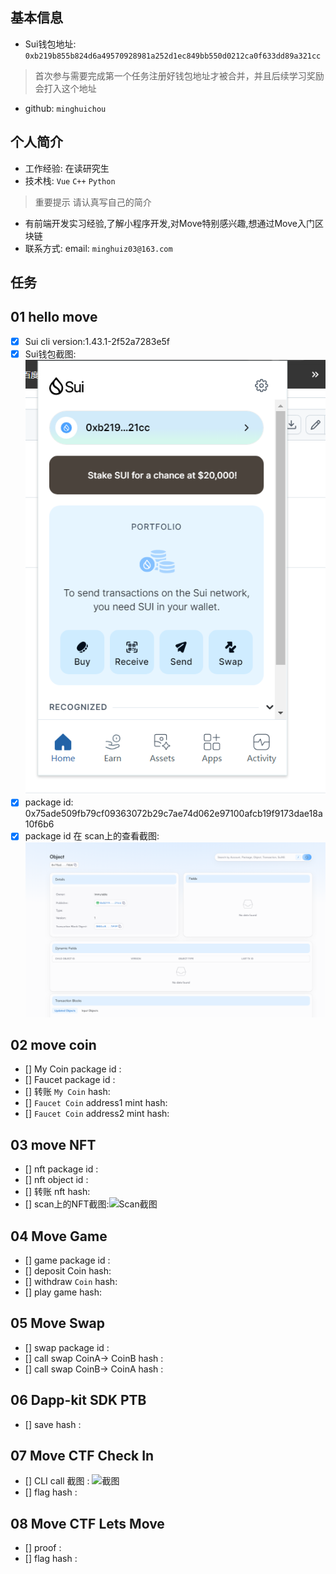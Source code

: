 ## 基本信息
- Sui钱包地址: `0xb219b855b824d6a49570928981a252d1ec849bb550d0212ca0f633dd89a321cc`
> 首次参与需要完成第一个任务注册好钱包地址才被合并，并且后续学习奖励会打入这个地址
- github: `minghuichou`

## 个人简介
- 工作经验: 在读研究生
- 技术栈: `Vue` `C++` `Python`
> 重要提示 请认真写自己的简介
- 有前端开发实习经验,了解小程序开发,对Move特别感兴趣,想通过Move入门区块链
- 联系方式: email: `minghuiz03@163.com` 

## 任务

##   01 hello move  
- [x] Sui cli version:1.43.1-2f52a7283e5f
- [x] Sui钱包截图: ![Sui钱包截图](./images/task1/wallet.png)
- [x] package id: 0x75ade509fb79cf09363072b29c7ae74d062e97100afcb19f9173dae18a10f6b6
- [x] package id 在 scan上的查看截图:![Scan截图](./images/task1/package.png)

##   02 move coin
- [] My Coin package id : 
- [] Faucet package id : 
- [] 转账 `My Coin` hash:
- [] `Faucet Coin` address1 mint hash:
- [] `Faucet Coin` address2 mint hash:

##   03 move NFT
- [] nft package id :
- [] nft object id : 
- [] 转账 nft  hash:
- [] scan上的NFT截图:![Scan截图](./images/你的图片地址)

##   04 Move Game
- [] game package id :
- [] deposit Coin hash:
- [] withdraw `Coin` hash:
- [] play game hash:

##   05 Move Swap
- [] swap package id :
- [] call swap CoinA-> CoinB  hash :
- [] call swap CoinB-> CoinA  hash :

##   06 Dapp-kit SDK PTB
- [] save hash :

##   07 Move CTF Check In
- [] CLI call 截图 : ![截图](./images/你的图片地址)
- [] flag hash :

##   08 Move CTF Lets Move
- [] proof : 
- [] flag hash :

